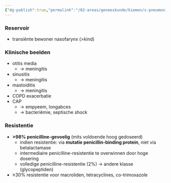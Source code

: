 ```yaml
---
{"dg-publish":true,"permalink":"/02-areas/geneeskunde/kiemen/s-pneumoniae/","noteIcon":"","created":"2024-11-24T10:57:18.594+01:00","updated":"2024-12-29T13:58:43.405+01:00"}
---
```


  

### Reservoir

- transiënte bewoner nasofarynx (>kind)

### Klinische beelden

- otitis media
    - → meningitis
- sinusitis
    - → meningitis
- mastoiditis
    - → meningitis
- COPD exacerbatie
- CAP
    - → empyeem, longabces
    - → bacteriëmie, septische shock

  

### Resistentie

- **>98% penicilline-gevoelig** (mits voldoende hoog gedoseerd)
    - indien resistentie: via **mutatie penicillin-binding protein**, niet via betalactamase
    - intermediaire penicilline-resistentie te overwinnen door hoge dosering
    - volledige penicilline-resistentie (2%) → andere klasse (glycopeptiden)
- ≥30% resistentie voor macroliden, tetracyclines, co-trimoxazole